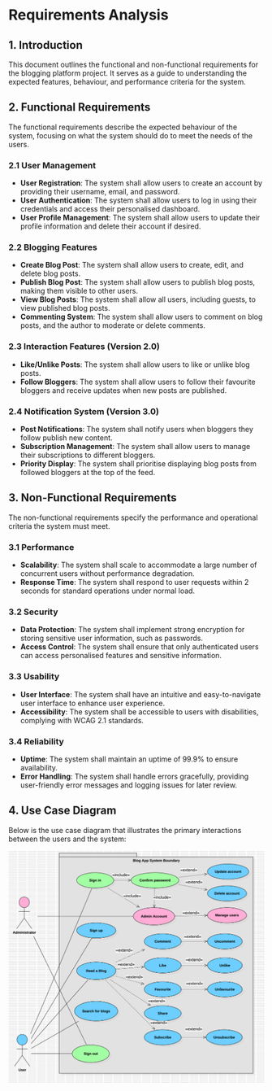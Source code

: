 # Requirements Analysis

## 1. Introduction

This document outlines the functional and non-functional requirements for the blogging platform project. It serves as a guide to understanding the expected features, behaviour, and performance criteria for the system.

## 2. Functional Requirements

The functional requirements describe the expected behaviour of the system, focusing on what the system should do to meet the needs of the users.

### 2.1 User Management

- **User Registration**: The system shall allow users to create an account by providing their username, email, and password.
- **User Authentication**: The system shall allow users to log in using their credentials and access their personalised dashboard.
- **User Profile Management**: The system shall allow users to update their profile information and delete their account if desired.

### 2.2 Blogging Features

- **Create Blog Post**: The system shall allow users to create, edit, and delete blog posts.
- **Publish Blog Post**: The system shall allow users to publish blog posts, making them visible to other users.
- **View Blog Posts**: The system shall allow all users, including guests, to view published blog posts.
- **Commenting System**: The system shall allow users to comment on blog posts, and the author to moderate or delete comments.

### 2.3 Interaction Features (Version 2.0)

- **Like/Unlike Posts**: The system shall allow users to like or unlike blog posts.
- **Follow Bloggers**: The system shall allow users to follow their favourite bloggers and receive updates when new posts are published.

### 2.4 Notification System (Version 3.0)

- **Post Notifications**: The system shall notify users when bloggers they follow publish new content.
- **Subscription Management**: The system shall allow users to manage their subscriptions to different bloggers.
- **Priority Display**: The system shall prioritise displaying blog posts from followed bloggers at the top of the feed.

## 3. Non-Functional Requirements

The non-functional requirements specify the performance and operational criteria the system must meet.

### 3.1 Performance

- **Scalability**: The system shall scale to accommodate a large number of concurrent users without performance degradation.
- **Response Time**: The system shall respond to user requests within 2 seconds for standard operations under normal load.

### 3.2 Security

- **Data Protection**: The system shall implement strong encryption for storing sensitive user information, such as passwords.
- **Access Control**: The system shall ensure that only authenticated users can access personalised features and sensitive information.

### 3.3 Usability

- **User Interface**: The system shall have an intuitive and easy-to-navigate user interface to enhance user experience.
- **Accessibility**: The system shall be accessible to users with disabilities, complying with WCAG 2.1 standards.

### 3.4 Reliability

- **Uptime**: The system shall maintain an uptime of 99.9% to ensure availability.
- **Error Handling**: The system shall handle errors gracefully, providing user-friendly error messages and logging issues for later review.

## 4. Use Case Diagram

Below is the use case diagram that illustrates the primary interactions between the users and the system:

![Use Case Diagram](/FlexJourney.png)
